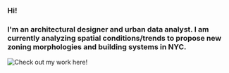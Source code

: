 ### Hi!

### I'm an architectural designer and urban data analyst. I am currently analyzing spatial conditions/trends to propose new zoning morphologies and building systems in NYC. 

![Check out my work here!](https://tanhatabassum.com/)
